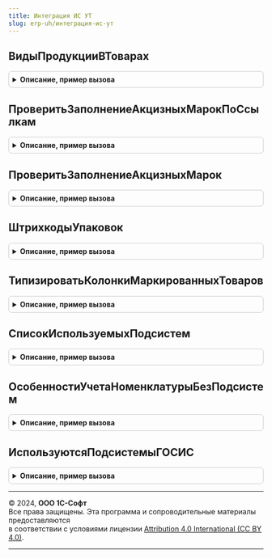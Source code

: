 ```yaml
---
title: Интеграция ИС УТ
slug: erp-uh/интеграция-ис-ут
---
```



## ВидыПродукцииВТоварах
<details style="margin: 1em 0; padding: 0.5em; border: 1px solid #ccc; border-radius: 6px;">

<summary style="font-weight: bold; cursor: pointer;">Описание, пример вызова</summary>

```bsl

// Возвращяет список типа Перечисления.ВидыПродукцииИС содержащийся в ТЧ.
//
// Параметры:
// 	Товары - ДанныеФормыКоллекция - ТЧ формы документа.
// Возвращаемое значение:
// 	СписокЗначений - список типа Перечисления.ВидыПродукцииИС содержащийся в ТЧ.
Функция ВидыПродукцииВТоварах(Товары) Экспорт
```

Пример вызова
```bsl
Результат = ИнтеграцияИСУТ.ВидыПродукцииВТоварах(Товары) 
```
</details>

## ПроверитьЗаполнениеАкцизныхМарокПоСсылкам
<details style="margin: 1em 0; padding: 0.5em; border: 1px solid #ccc; border-radius: 6px;">

<summary style="font-weight: bold; cursor: pointer;">Описание, пример вызова</summary>

```bsl

//Проверяет соответствие количества маркируемой продукции из ТЧ Товары к количеству акцизных марок ТЧ АкцизныеМарки
//
//Параметры:
//   Источники - ДокументСсылка, Массив Из ДокументСсылка - объекты для проверки (ссылка или ссылки одного типа).
//   Отказ  - Булево - Отказ из вызывающего метода.
//   НаДату - Дата - дата для определения обязательности маркировки.
//          - Неопределено - на текущую дату сеанса.
//   СообщатьОбОшибках - Булево - Сообщать об ошибках.
Процедура ПроверитьЗаполнениеАкцизныхМарокПоСсылкам(Источники, Отказ, НаДату = Неопределено, СообщатьОбОшибках = Истина) Экспорт
```

Пример вызова
```bsl
ИнтеграцияИСУТ.ПроверитьЗаполнениеАкцизныхМарокПоСсылкам(Источники, Отказ, НаДату, СообщатьОбОшибках);
```
</details>

## ПроверитьЗаполнениеАкцизныхМарок
<details style="margin: 1em 0; padding: 0.5em; border: 1px solid #ccc; border-radius: 6px;">

<summary style="font-weight: bold; cursor: pointer;">Описание, пример вызова</summary>

```bsl

//Проверяет соответствие количества маркируемой продукции из ТЧ Товары к количеству акцизных марок ТЧ АкцизныеМарки
//
//Параметры:
//   Объект - ДокументОбъект - форма документа для проверки.
//   Отказ  - Булево - Отказ из вызывающего метода.
//   НаДату - Дата - дата для определения обязательности маркировки.
//          - Неопределено - на текущую дату сеанса.
//   РеквизитыОбъекта  - Неопределено - в этом случае используются значения по-умолчанию
//					   - Структура:
//     *ИмяТаблицыТовары - Строка - (необязательный) имя табличной части объекта с товарным составом
//     *ИмяПоляТовары - Строка - (необязательный) имя поля номенклатуры в табличной части
//	   *ИмяПараметраУказанияСерий - Строка - необязательный ключ
//   СообщатьОбОшибках - Булево - Сообщать об ошибках.
Процедура ПроверитьЗаполнениеАкцизныхМарок(Объект, Отказ, НаДату = Неопределено, РеквизитыОбъекта = Неопределено, СообщатьОбОшибках = Истина) Экспорт
```

Пример вызова
```bsl
ИнтеграцияИСУТ.ПроверитьЗаполнениеАкцизныхМарок(Объект, Отказ, НаДату, РеквизитыОбъекта, СообщатьОбОшибках);
```
</details>

## ШтрихкодыУпаковок
<details style="margin: 1em 0; padding: 0.5em; border: 1px solid #ccc; border-radius: 6px;">

<summary style="font-weight: bold; cursor: pointer;">Описание, пример вызова</summary>

```bsl

Функция ШтрихкодыУпаковок(Источник) Экспорт
```

Пример вызова
```bsl
Результат = ИнтеграцияИСУТ.ШтрихкодыУпаковок(Источник) 
```
</details>

## ТипизироватьКолонкиМаркированныхТоваров
<details style="margin: 1em 0; padding: 0.5em; border: 1px solid #ccc; border-radius: 6px;">

<summary style="font-weight: bold; cursor: pointer;">Описание, пример вызова</summary>

```bsl

// Типизируем колонки таблицы МаркированныеТовары для передачи в запрос
// и добавляем колонку НомерСтроки.
Процедура ТипизироватьКолонкиМаркированныхТоваров(ТаблицаМаркированныхТоваров) Экспорт
```

Пример вызова
```bsl
ИнтеграцияИСУТ.ТипизироватьКолонкиМаркированныхТоваров(ТаблицаМаркированныхТоваров) 
```
</details>

## СписокИспользуемыхПодсистем
<details style="margin: 1em 0; padding: 0.5em; border: 1px solid #ccc; border-radius: 6px;">

<summary style="font-weight: bold; cursor: pointer;">Описание, пример вызова</summary>

```bsl

// Возвращает массив используемых подсистем
//
// Параметры:
//  ДобавитьОписание - Булево - Добавить дополнительное описание
//
// Возвращаемое значение:
//  Массив из Строка - Массив из представлений подсистем "ЕГАИС", "ГИСМ" и т.д.
Функция СписокИспользуемыхПодсистем(ДобавитьОписание = Ложь) Экспорт
```

Пример вызова
```bsl
Результат = ИнтеграцияИСУТ.СписокИспользуемыхПодсистем(ДобавитьОписание);
```
</details>

## ОсобенностиУчетаНоменклатурыБезПодсистем
<details style="margin: 1em 0; padding: 0.5em; border: 1px solid #ccc; border-radius: 6px;">

<summary style="font-weight: bold; cursor: pointer;">Описание, пример вызова</summary>

```bsl

// Возвращает массив особенностей учета номенклатуры, не относящихся ни к одной из подсистем
//
// Возвращаемое значение:
//   Массив из ПеречислениеСсылка.ОсобенностиУчетаНоменклатуры
Функция ОсобенностиУчетаНоменклатурыБезПодсистем() Экспорт
```

Пример вызова
```bsl
Результат = ИнтеграцияИСУТ.ОсобенностиУчетаНоменклатурыБезПодсистем() 
```
</details>

## ИспользуютсяПодсистемыГОСИС
<details style="margin: 1em 0; padding: 0.5em; border: 1px solid #ccc; border-radius: 6px;">

<summary style="font-weight: bold; cursor: pointer;">Описание, пример вызова</summary>

```bsl

// Возвращает признак того, используется ли хотя бы одна из подсистем ГосИС
//
// Возвращаемое значение:
//   Булево
Функция ИспользуютсяПодсистемыГОСИС() Экспорт
```

Пример вызова
```bsl
Результат = ИнтеграцияИСУТ.ИспользуютсяПодсистемыГОСИС() 
```
</details>

---

© 2024, **ООО 1С-Софт**  
Все права защищены. Эта программа и сопроводительные материалы предоставляются  
в соответствии с условиями лицензии [Attribution 4.0 International (CC BY 4.0)](https://creativecommons.org/licenses/by/4.0/legalcode).

---
